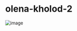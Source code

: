 # olena-kholod-2
![image](https://github.com/bachinsky1/olena-kholod-2/assets/24652722/20f256d2-69dd-40cd-b29b-695b67e32a2b)
